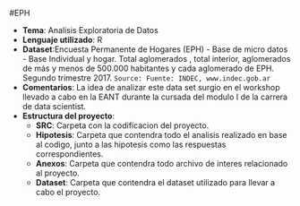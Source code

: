  #EPH
- **Tema**: Analisis Exploratoria de Datos
- **Lenguaje utilizado**: R
- **Dataset**:Encuesta Permanente de Hogares (EPH) - Base de micro datos - Base Individual y hogar. Total aglomerados , total interior, aglomerados de más y menos de 500.000 habitantes y cada aglomerado de EPH. Segundo trimestre 2017. `Source: Fuente: INDEC, www.indec.gob.ar`
- **Comentarios**: La idea de analizar este data set surgio en el workshop llevado a cabo en la EANT durante la cursada del modulo I de la carrera de data scientist.
- **Estructura del proyecto**:
  - **SRC**: Carpeta con la codificacion del proyecto.
  - **Hipotesis**: Carpeta que contendra todo el analisis realizado en base al codigo, junto a las hipotesis como las respuestas               correspondientes.
  - **Anexos**: Carpeta que contendra todo archivo de interes relacionado al proyecto.
  - **Dataset**: Carpeta que contendra el dataset utilizado para llevar a cabo el proyecto.
  
